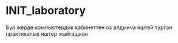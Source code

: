 # INIT_laboratory
Бул жерде компьютердик кабинеттен оз алдынча иштей турган практикалык иштер жайгащкан
